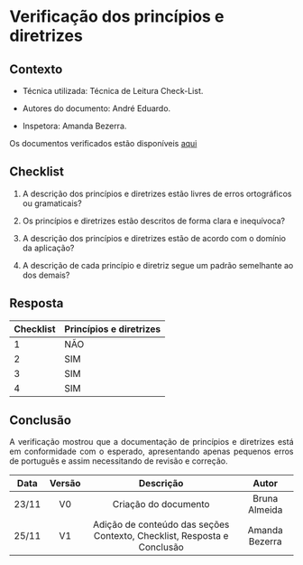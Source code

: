 # Verificação dos princípios e diretrizes
<!--  muda conforme o documento que você for verificar -->

## Contexto

- Técnica utilizada: Técnica de Leitura Check-List.
<!-- É a verificação padrão, todo mundo usa essa -->
- Autores do documento: André Eduardo.
<!-- Quem fez o documento que está sendo verificado -->
- Inspetora: Amanda Bezerra.
<!-- Quem está fazendo a verificação -->
<p align = "justify">Os documentos verificados estão disponíveis <a href="https://interacao-humano-computador.github.io/2020.1-Prefeiturade-Aguas-Lindas-de-Goias/analise_requisitos/principios_diretrizes/">aqui</a></p>
<!-- Coloca o link do documento q tá sendo verificado -->

## Checklist
<!-- Fazer perguntas que levem à padronização do documento -->

1. A descrição dos princípios e diretrizes estão livres de erros ortográficos ou gramaticais?

2. Os princípios e diretrizes estão descritos de forma clara e inequívoca?

3. A descrição dos princípios e diretrizes estão de acordo com o domínio da aplicação?

4. A descrição de cada princípio e diretriz segue um padrão semelhante ao dos demais?

## Resposta

<!-- Responder através de tabela, SIM ou NÃO -->

| Checklist | Princípios e diretrizes |
|:----------|:------------------------|
| 1         | NÃO                     |
| 2         | SIM                     |
| 3         | SIM                     |
| 4         | SIM                     |

## Conclusão

<p align = "justify">
A verificação mostrou que a documentação de princípios e diretrizes está em conformidade com o esperado, apresentando apenas pequenos erros de português e assim necessitando de revisão e correção.
</p>

<!-- Concluir falando como foi a verificação, se tem muitas coisas pra mudar, se os documentos diferem muito dos outros -->

| Data  | Versão |                                Descrição                                |     Autor      |
|:-----:|:------:|:-----------------------------------------------------------------------:|:--------------:|
| 23/11 |   V0   |                          Criação do documento                           | Bruna Almeida  |
| 25/11 |   V1   | Adição de conteúdo das seções Contexto, Checklist, Resposta e Conclusão | Amanda Bezerra |
